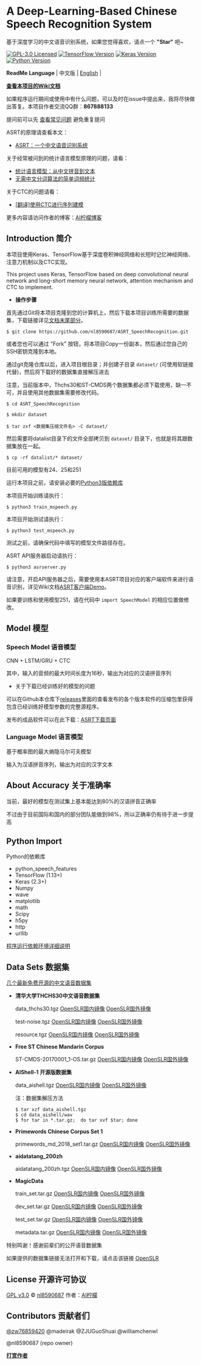 # A Deep-Learning-Based Chinese Speech Recognition System
基于深度学习的中文语音识别系统，如果您觉得喜欢，请点一个 **"Star"** 吧~

[![GPL-3.0 Licensed](https://img.shields.io/badge/License-GPL3.0-blue.svg?style=flat)](https://opensource.org/licenses/GPL-3.0) 
[![TensorFlow Version](https://img.shields.io/badge/Tensorflow-1.13+-blue.svg)](https://www.tensorflow.org/) 
[![Keras Version](https://img.shields.io/badge/Keras-2.3+-blue.svg)](https://keras.io/) 
[![Python Version](https://img.shields.io/badge/Python-3.5+-blue.svg)](https://www.python.org/) 

**ReadMe Language** | 中文版 | [English](https://github.com/nl8590687/ASRT_SpeechRecognition/blob/master/README_EN.md) |

[**查看本项目的Wiki文档**](https://asrt.ailemon.me/docs/) 

如果程序运行期间或使用中有什么问题，可以及时在issue中提出来，我将尽快做出答复。本项目作者交流QQ群：**867888133**

提问前可以先 [查看常见问题](https://asrt.ailemon.me/docs/issues) 避免重复提问

ASRT的原理请查看本文：
* [ASRT：一个中文语音识别系统](https://blog.ailemon.me/2018/08/29/asrt-a-chinese-speech-recognition-system/)

关于经常被问到的统计语言模型原理的问题，请看：

* [统计语言模型：从中文拼音到文本](https://blog.ailemon.me/2017/04/27/statistical-language-model-chinese-pinyin-to-words/)
* [无需中文分词算法的简单词频统计](https://blog.ailemon.me/2017/02/20/simple-words-frequency-statistic-without-segmentation-algorithm/)

关于CTC的问题请看：

* [[翻译]使用CTC进行序列建模](<https://blog.ailemon.me/2019/07/18/sequence-modeling-with-ctc/>)

更多内容请访问作者的博客：[AI柠檬博客](https://blog.ailemon.me/)

## Introduction 简介

本项目使用Keras、TensorFlow基于深度卷积神经网络和长短时记忆神经网络、注意力机制以及CTC实现。

This project uses Keras, TensorFlow based on deep convolutional neural network and long-short memory neural network, attention mechanism and CTC to implement.

* **操作步骤**

首先通过Git将本项目克隆到您的计算机上，然后下载本项目训练所需要的数据集，下载链接详见[文档末尾部分](https://github.com/nl8590687/ASRT_SpeechRecognition#data-sets-%E6%95%B0%E6%8D%AE%E9%9B%86)。
```shell
$ git clone https://github.com/nl8590687/ASRT_SpeechRecognition.git
```

或者您也可以通过 "Fork" 按钮，将本项目Copy一份副本，然后通过您自己的SSH密钥克隆到本地。

通过git克隆仓库以后，进入项目根目录；并创建子目录 `dataset/` (可使用软链接代替)，然后将下载好的数据集直接解压进去

注意，当前版本中，Thchs30和ST-CMDS两个数据集都必须下载使用，缺一不可，并且使用其他数据集需要修改代码。

```shell
$ cd ASRT_SpeechRecognition

$ mkdir dataset

$ tar zxf <数据集压缩文件名> -C dataset/ 
```

然后需要将datalist目录下的文件全部拷贝到 `dataset/` 目录下，也就是将其跟数据集放在一起。
```shell
$ cp -rf datalist/* dataset/
```

目前可用的模型有24、25和251

运行本项目之前，请安装必要的[Python3版依赖库](https://github.com/nl8590687/ASRT_SpeechRecognition#python-import)

本项目开始训练请执行：
```shell
$ python3 train_mspeech.py
```
本项目开始测试请执行：
```shell
$ python3 test_mspeech.py
```
测试之前，请确保代码中填写的模型文件路径存在。

ASRT API服务器启动请执行：
```shell
$ python3 asrserver.py
```

请注意，开启API服务器之后，需要使用本ASRT项目对应的客户端软件来进行语音识别，详见Wiki文档[ASRT客户端Demo](https://asrt.ailemon.me/docs/client-demo)。

如果要训练和使用模型251，请在代码中 `import SpeechModel` 的相应位置做修改。

## Model 模型

### Speech Model 语音模型

CNN + LSTM/GRU + CTC

其中，输入的音频的最大时间长度为16秒，输出为对应的汉语拼音序列

* 关于下载已经训练好的模型的问题

可以在Github本仓库下[releases](https://github.com/nl8590687/ASRT_SpeechRecognition/releases)里面的查看发布的各个版本软件的压缩包里获得包含已经训练好模型参数的完整源程序。

发布的成品软件可以在此下载：[ASRT下载页面](https://asrt.ailemon.me/download)

### Language Model 语言模型

基于概率图的最大熵隐马尔可夫模型

输入为汉语拼音序列，输出为对应的汉字文本

## About Accuracy 关于准确率

当前，最好的模型在测试集上基本能达到80%的汉语拼音正确率

不过由于目前国际和国内的部分团队能做到98%，所以正确率仍有待于进一步提高

## Python Import
Python的依赖库

* python_speech_features
* TensorFlow (1.13+)
* Keras (2.3+)
* Numpy
* wave
* matplotlib
* math
* Scipy
* h5py
* http
* urllib

[程序运行依赖环境详细说明](https://asrt.ailemon.me/docs/dependent-environment)

## Data Sets 数据集

[几个最新免费开源的中文语音数据集](https://blog.ailemon.me/2018/11/21/free-open-source-chinese-speech-datasets/)

* **清华大学THCHS30中文语音数据集**

  data_thchs30.tgz 
[OpenSLR国内镜像](<http://openslr.magicdatatech.com/resources/18/data_thchs30.tgz>)
[OpenSLR国外镜像](<http://www.openslr.org/resources/18/data_thchs30.tgz>)

  test-noise.tgz 
[OpenSLR国内镜像](<http://openslr.magicdatatech.com/resources/18/test-noise.tgz>)
[OpenSLR国外镜像](<http://www.openslr.org/resources/18/test-noise.tgz>)

  resource.tgz 
[OpenSLR国内镜像](<http://openslr.magicdatatech.com/resources/18/resource.tgz>)
[OpenSLR国外镜像](<http://www.openslr.org/resources/18/resource.tgz>)

* **Free ST Chinese Mandarin Corpus** 

  ST-CMDS-20170001_1-OS.tar.gz 
[OpenSLR国内镜像](<http://openslr.magicdatatech.com/resources/38/ST-CMDS-20170001_1-OS.tar.gz>)
[OpenSLR国外镜像](<http://www.openslr.org/resources/38/ST-CMDS-20170001_1-OS.tar.gz>)

* **AIShell-1 开源版数据集** 

  data_aishell.tgz
[OpenSLR国内镜像](<http://openslr.magicdatatech.com/resources/33/data_aishell.tgz>)
[OpenSLR国外镜像](<http://www.openslr.org/resources/33/data_aishell.tgz>)

  注：数据集解压方法

  ```
  $ tar xzf data_aishell.tgz
  $ cd data_aishell/wav
  $ for tar in *.tar.gz;  do tar xvf $tar; done
  ```

* **Primewords Chinese Corpus Set 1** 

  primewords_md_2018_set1.tar.gz
[OpenSLR国内镜像](<http://openslr.magicdatatech.com/resources/47/primewords_md_2018_set1.tar.gz>)
[OpenSLR国外镜像](<http://www.openslr.org/resources/47/primewords_md_2018_set1.tar.gz>)

* **aidatatang_200zh**

   aidatatang_200zh.tgz
[OpenSLR国内镜像](<http://openslr.magicdatatech.com/resources/62/aidatatang_200zh.tgz>)
[OpenSLR国外镜像](<http://www.openslr.org/resources/62/aidatatang_200zh.tgz>)

* **MagicData**

  train_set.tar.gz
[OpenSLR国内镜像](<http://openslr.magicdatatech.com/resources/68/train_set.tar.gz>)
[OpenSLR国外镜像](<http://www.openslr.org/resources/68/train_set.tar.gz>)

  dev_set.tar.gz
[OpenSLR国内镜像](<http://openslr.magicdatatech.com/resources/68/dev_set.tar.gz>)
[OpenSLR国外镜像](<http://www.openslr.org/resources/68/dev_set.tar.gz>)

  test_set.tar.gz
[OpenSLR国内镜像](<http://openslr.magicdatatech.com/resources/68/test_set.tar.gz>)
[OpenSLR国外镜像](<http://www.openslr.org/resources/68/test_set.tar.gz>)

  metadata.tar.gz
[OpenSLR国内镜像](<http://openslr.magicdatatech.com/resources/68/metadata.tar.gz>)
[OpenSLR国外镜像](<http://www.openslr.org/resources/68/metadata.tar.gz>)

特别鸣谢！感谢前辈们的公开语音数据集

如果提供的数据集链接无法打开和下载，请点击该链接 [OpenSLR](http://www.openslr.org)

## License 开源许可协议

[GPL v3.0](LICENSE) © [nl8590687](https://github.com/nl8590687) 作者：[AI柠檬](https://ailemon.me/)

## Contributors 贡献者们

[@zw76859420](https://github.com/zw76859420) 
@madeirak @ZJUGuoShuai @williamchenwl

@nl8590687 (repo owner)

[**打赏作者**](https://github.com/nl8590687/ASRT_SpeechRecognition/wiki/donate)